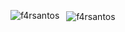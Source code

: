 

<p>&nbsp;
  <img align="left" src="https://github-readme-stats.vercel.app/api?username=f4rsantos&show_icons=true&theme=tokyonight&locale=en&hide_rank=true" alt="f4rsantos" />
  <img align="center" src="https://github-readme-stats.vercel.app/api/top-langs?username=f4rsantos&show_icons=true&theme=tokyonight&locale=en&layout=compact" alt="f4rsantos" />
</p>
<!--
**f4rsantos/f4rsantos** is a ✨ _special_ ✨ repository because its `README.md` (this file) appears on your GitHub profile.

Here are some ideas to get you started:

- 🔭 I’m currently working on ...
- 🌱 I’m currently learning ...
- 👯 I’m looking to collaborate on ...
- 🤔 I’m looking for help with ...
- 💬 Ask me about ...
- 📫 How to reach me: ...
- 😄 Pronouns: ...
- ⚡ Fun fact: ...
-->
